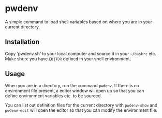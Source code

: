 # pwdenv

A simple command to load shell variables based on where you are in your current directory.

## Installation

Copy 'pwdenv.sh' to your local computer and source it in your `~/bashrc` etc.
Make shure you have `EDITOR` defined in your shell environment.

## Usage

When you are in a directory, run the command `pwdenv`. If there is no environment file present, a editor window wil open up so that you can define environment variables etc. to be sourced.

You can list out definition files for the current directory with `pwdenv-show` and `pwdenv-edit` will open the editor so that you can modify the environment file.
